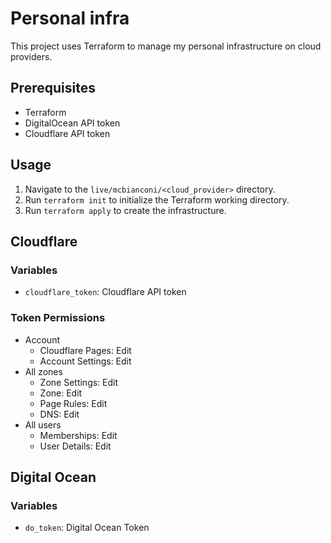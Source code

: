 # Personal infra

This project uses Terraform to manage my personal infrastructure on cloud providers.

## Prerequisites

- Terraform
- DigitalOcean API token
- Cloudflare API token

## Usage

1. Navigate to the `live/mcbianconi/<cloud_provider>` directory.
2. Run `terraform init` to initialize the Terraform working directory.
3. Run `terraform apply` to create the infrastructure.

## Cloudflare

### Variables
- `cloudflare_token`: Cloudflare API token

### Token Permissions
- Account
    - Cloudflare Pages: Edit
    - Account Settings: Edit
- All zones
    - Zone Settings: Edit
    - Zone: Edit
    - Page Rules: Edit
    - DNS: Edit
- All users 
    - Memberships: Edit
    - User Details: Edit


## Digital Ocean
### Variables
- `do_token`: Digital Ocean Token